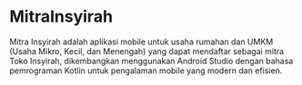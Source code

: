 # MitraInsyirah
Mitra Insyirah adalah aplikasi mobile untuk usaha rumahan dan UMKM (Usaha Mikro, Kecil, dan Menengah) yang dapat mendaftar sebagai mitra Toko Insyirah, dikembangkan menggunakan Android Studio dengan bahasa pemrograman Kotlin untuk pengalaman mobile yang modern dan efisien.
